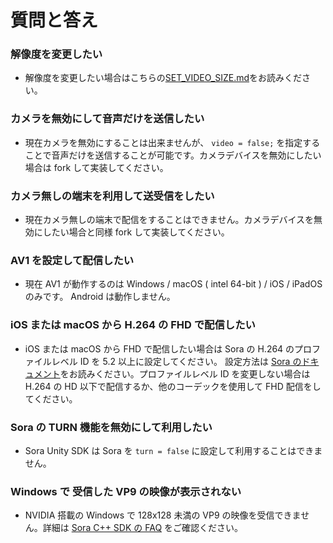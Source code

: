# 質問と答え

### 解像度を変更したい

- 解像度を変更したい場合はこちらの[SET_VIDEO_SIZE.md](https://github.com/shiguredo/sora-unity-sdk/blob/develop/doc/SET_VIDEO_SIZE.md)をお読みください。

### カメラを無効にして音声だけを送信したい

- 現在カメラを無効にすることは出来ませんが、 `video = false;` を指定することで音声だけを送信することが可能です。カメラデバイスを無効にしたい場合は fork して実装してください。

### カメラ無しの端末を利用して送受信をしたい

- 現在カメラ無しの端末で配信をすることはできません。カメラデバイスを無効にしたい場合と同様 fork して実装してください。

### AV1 を設定して配信したい

- 現在 AV1 が動作するのは Windows / macOS ( intel 64-bit ) / iOS / iPadOS のみです。 Android は動作しません。

### iOS または macOS から H.264 の FHD で配信したい

- iOS または macOS から FHD で配信したい場合は Sora の H.264 のプロファイルレベル ID を 5.2 以上に設定してください。 設定方法は [Sora のドキュメント](https://sora-doc.shiguredo.jp/SORA_CONF#8a25f5)をお読みください。プロファイルレベル ID を変更しない場合は H.264 の HD 以下で配信するか、他のコーデックを使用して FHD 配信をしてください。

### Sora の TURN 機能を無効にして利用したい

- Sora Unity SDK は Sora を `turn = false` に設定して利用することはできません。

### Windows で 受信した VP9 の映像が表示されない

- NVIDIA 搭載の Windows で 128x128 未満の VP9 の映像を受信できません。詳細は [Sora C++ SDK の FAQ](https://github.com/shiguredo/sora-cpp-sdk/blob/develop/doc/faq.md#nvidia-%E6%90%AD%E8%BC%89%E3%81%AE-windows-%E3%81%A7-128x128-%E6%9C%AA%E6%BA%80%E3%81%AE-vp9-%E3%81%AE%E6%98%A0%E5%83%8F%E3%82%92%E5%8F%97%E4%BF%A1%E3%81%A7%E3%81%8D%E3%81%BE%E3%81%9B%E3%82%93) をご確認ください。